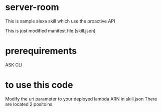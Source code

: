 # server-room
This is sample alexa skill which use the proactive API

This is just modified manifest file.(skill.json)

# prerequirements
ASK CLI

# to use this code
Modify the uri parameter to your deployed lambda ARN in skill.json
There are located 2 positoins.


